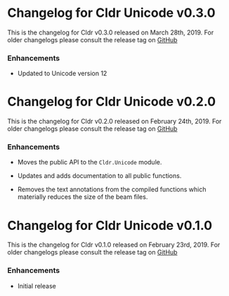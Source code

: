 # Changelog for Cldr Unicode v0.3.0

This is the changelog for Cldr v0.3.0 released on March 28th, 2019.  For older changelogs please consult the release tag on [GitHub](https://github.com/kipcole9/cldr/tags)

### Enhancements

* Updated to Unicode version 12

# Changelog for Cldr Unicode v0.2.0

This is the changelog for Cldr v0.2.0 released on February 24th, 2019.  For older changelogs please consult the release tag on [GitHub](https://github.com/kipcole9/cldr/tags)

### Enhancements

* Moves the public API to the `Cldr.Unicode` module.

* Updates and adds documentation to all public functions.

* Removes the text annotations from the compiled functions which materially reduces the size of the beam files.

# Changelog for Cldr Unicode v0.1.0

This is the changelog for Cldr v0.1.0 released on February 23rd, 2019.  For older changelogs please consult the release tag on [GitHub](https://github.com/kipcole9/cldr/tags)

### Enhancements

* Initial release
